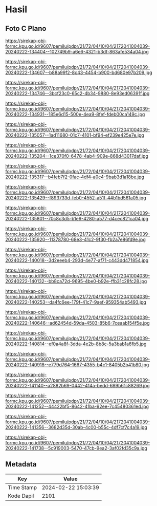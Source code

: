 # Hasil

## Foto C Plano

https://sirekap-obj-formc.kpu.go.id/9607/pemilu/pdpr/21/72/04/10/04/2172041004039-20240222-134404--102749b9-a6e6-4321-b3df-863afe534a04.jpg

https://sirekap-obj-formc.kpu.go.id/9607/pemilu/pdpr/21/72/04/10/04/2172041004039-20240222-134607--b88a99f2-8c43-4454-b900-bd680e97b209.jpg

https://sirekap-obj-formc.kpu.go.id/9607/pemilu/pdpr/21/72/04/10/04/2172041004039-20240222-134746--3bcf23c0-65c2-4b34-9880-8e93ed06391f.jpg

https://sirekap-obj-formc.kpu.go.id/9607/pemilu/pdpr/21/72/04/10/04/2172041004039-20240222-134931--185e6d15-500e-4ea9-8fef-fdeb00ca149c.jpg

https://sirekap-obj-formc.kpu.go.id/9607/pemilu/pdpr/21/72/04/10/04/2172041004039-20240222-135057--1ad11680-01c7-4101-bf94-ef239e425e7e.jpg

https://sirekap-obj-formc.kpu.go.id/9607/pemilu/pdpr/21/72/04/10/04/2172041004039-20240222-135204--1ce370f0-6478-4ab4-909e-868d43017daf.jpg

https://sirekap-obj-formc.kpu.go.id/9607/pemilu/pdpr/21/72/04/10/04/2172041004039-20240222-135317--b4feb7f2-0fac-4df4-a0c4-9bab3d1a18be.jpg

https://sirekap-obj-formc.kpu.go.id/9607/pemilu/pdpr/21/72/04/10/04/2172041004039-20240222-135429--f893733d-feb0-4552-a51f-44b1bd561a05.jpg

https://sirekap-obj-formc.kpu.go.id/9607/pemilu/pdpr/21/72/04/10/04/2172041004039-20240222-135801--70c8c3d5-b1e9-4280-a577-d4cec821ca04.jpg

https://sirekap-obj-formc.kpu.go.id/9607/pemilu/pdpr/21/72/04/10/04/2172041004039-20240222-135920--11378780-68e3-41c2-9f30-fb2a7e86fd9e.jpg

https://sirekap-obj-formc.kpu.go.id/9607/pemilu/pdpr/21/72/04/10/04/2172041004039-20240222-140018--3d2eeeb4-293d-4e77-af71-c443dd471854.jpg

https://sirekap-obj-formc.kpu.go.id/9607/pemilu/pdpr/21/72/04/10/04/2172041004039-20240222-140132--bb8ca72d-9695-4be0-b92e-ffb31c28fc28.jpg

https://sirekap-obj-formc.kpu.go.id/9607/pemilu/pdpr/21/72/04/10/04/2172041004039-20240222-140253--da4fc6ee-179f-41c7-9aef-959354ab5493.jpg

https://sirekap-obj-formc.kpu.go.id/9607/pemilu/pdpr/21/72/04/10/04/2172041004039-20240222-140646--ad62454d-59da-4503-85b6-7ceaab154f5e.jpg

https://sirekap-obj-formc.kpu.go.id/9607/pemilu/pdpr/21/72/04/10/04/2172041004039-20240222-140814--ef0a4a8f-3dda-4e2b-8b8c-5a3bab1a6fb5.jpg

https://sirekap-obj-formc.kpu.go.id/9607/pemilu/pdpr/21/72/04/10/04/2172041004039-20240222-140918--e779d764-1667-4355-b4c1-8405b2b41b80.jpg

https://sirekap-obj-formc.kpu.go.id/9607/pemilu/pdpr/21/72/04/10/04/2172041004039-20240222-141140--a2882b69-0442-414a-bedd-689b61c88269.jpg

https://sirekap-obj-formc.kpu.go.id/9607/pemilu/pdpr/21/72/04/10/04/2172041004039-20240222-141252--44422bf5-8642-41ba-92ee-7c45480361ed.jpg

https://sirekap-obj-formc.kpu.go.id/9607/pemilu/pdpr/21/72/04/10/04/2172041004039-20240222-141356--3682d35d-30ab-4c00-b55c-4df7cf7c4a19.jpg

https://sirekap-obj-formc.kpu.go.id/9607/pemilu/pdpr/21/72/04/10/04/2172041004039-20240222-141738--5c919003-5470-47cb-9ea2-3af02fd35c9a.jpg


## Metadata

| Key        | Value               |
| ---------- | ------------------- |
| Time Stamp | 2024-02-22 15:03:39 |
| Kode Dapil | 2101                |



